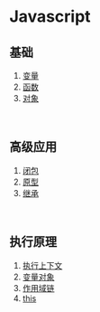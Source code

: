 # Javascript

## 基础
1. [变量](./variable.md)
2. [函数](./function.md)
3. [对象](./object.md)
<br/>

## 高级应用
1. [闭包](./closure.md)
2. [原型](./prototype.md)
3. [继承](./extends.md)
<br/>

## 执行原理
1. [执行上下文](./EC.md)
2. [变量对象](./VO.md)
3. [作用域链](./scope.md)
4. [this](./this.md)
